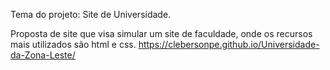 Tema do projeto: Site de Universidade.

Proposta de site que visa simular um site de faculdade, onde os recursos mais utilizados são html e css. https://clebersonpe.github.io/Universidade-da-Zona-Leste/


